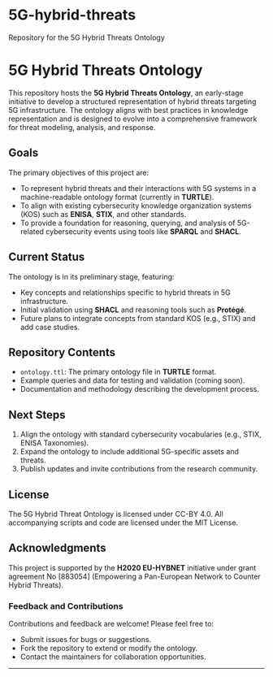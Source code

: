 # 5G-hybrid-threats
Repository for the 5G Hybrid Threats Ontology

# 5G Hybrid Threats Ontology

This repository hosts the **5G Hybrid Threats Ontology**, an early-stage initiative to develop a structured representation of hybrid threats targeting 5G infrastructure. The ontology aligns with best practices in knowledge representation and is designed to evolve into a comprehensive framework for threat modeling, analysis, and response.

## Goals

The primary objectives of this project are:
- To represent hybrid threats and their interactions with 5G systems in a machine-readable ontology format (currently in **TURTLE**).
- To align with existing cybersecurity knowledge organization systems (KOS) such as **ENISA**, **STIX**, and other standards.
- To provide a foundation for reasoning, querying, and analysis of 5G-related cybersecurity events using tools like **SPARQL** and **SHACL**.

## Current Status

The ontology is in its preliminary stage, featuring:
- Key concepts and relationships specific to hybrid threats in 5G infrastructure.
- Initial validation using **SHACL** and reasoning tools such as **Protégé**.
- Future plans to integrate concepts from standard KOS (e.g., STIX) and add case studies.

## Repository Contents

- `ontology.ttl`: The primary ontology file in **TURTLE** format.
- Example queries and data for testing and validation (coming soon).
- Documentation and methodology describing the development process.

## Next Steps

1. Align the ontology with standard cybersecurity vocabularies (e.g., STIX, ENISA Taxonomies).
2. Expand the ontology to include additional 5G-specific assets and threats.
3. Publish updates and invite contributions from the research community.

## License

The 5G Hybrid Threat Ontology is licensed under CC-BY 4.0. All accompanying scripts and code are licensed under the MIT License.

## Acknowledgments

This project is supported by the **H2020 EU-HYBNET** initiative under grant agreement No [883054] (Empowering a Pan-European Network to Counter Hybrid Threats).


### Feedback and Contributions

Contributions and feedback are welcome! Please feel free to:
- Submit issues for bugs or suggestions.
- Fork the repository to extend or modify the ontology.
- Contact the maintainers for collaboration opportunities.

---

